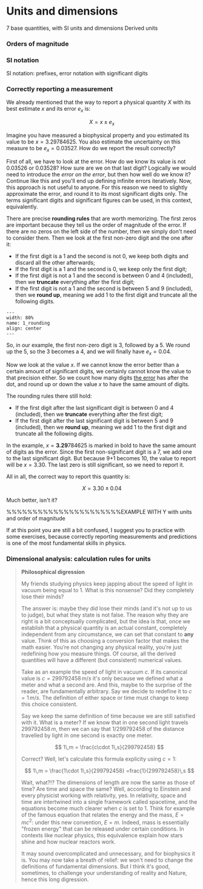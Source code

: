 # Units and dimensions

7 base quantities, with SI units and dimensions
Derived units

### Orders of magnitude

### SI notation
SI notation: prefixes, error notation with significant digits

### Correctly reporting a measurement
We already mentioned that the way to report a physical quantity $X$ with its best estimate $x$ and its error $e_x$ is:

$$
X = x \pm e_x
$$

Imagine you have measured a biophysical property and you estimated its value to be $x=3.29784625$. You also estimate the uncertainty on this measure to be $e_x=0.03527$. How do we report the result correctly?

First of all, we have to look at the error. How do we know its value is not $0.03526$ or $0.03528$? How sure are we on that last digit? Logically we would need to introduce the *error on the error*, but then how well do we know it? Continue like this and you'll end up defining infinite errors iteratively. Now, this approach is not useful to anyone. For this reason we need to slightly approximate the error, and round it to its most significant digits only. The terms significant digits and significant figures can be used, in this context, equivalently.

There are precise **rounding rules** that are worth memorizing. The first zeros are important because they tell us the order of magnitude of the error. If there are no zeros on the left side of the number, then we simply don't need to consider them. Then we look at the first non-zero digit and the one after it:
- If the first digit is a 1 and the second is not 0, we keep both digits and discard all the other afterwards;
- If the first digit is a 1 and the second is 0, we keep only the first digit;
- If the first digit is not a 1 and the second is between 0 and 4 (included), then we **truncate** everything after the first digit;
- If the first digit is not a 1 and the second is between 5 and 9 (included), then we **round up**, meaning we add 1 to the first digit and truncate all the following digits.

```{figure} ../figures/chap1_rounding.png
---
width: 80%
name: 1_rounding
align: center
---
```

So, in our example, the first non-zero digit is 3, followed by a 5. We round up the 5, so the 3 becomes a 4, and we will finally have $e_x=0.04$.

Now we look at the value $x$. If we cannot know the error better than a certain amount of significant digits, we certainly cannot know the value to that precision either. So we count how many digits <ins>the error</ins> has after the dot, and round up or down the value $x$ to have the same amount of digits.

The rounding rules there still hold:
- If the first digit after the last significant digit is between 0 and 4 (included), then we **truncate** everything after the first digit;
- If the first digit after the last significant digit is between 5 and 9 (included), then we **round up**, meaning we add 1 to the first digit and truncate all the following digits.

In the example, $x=\mathbf{3.29}784625$ is marked in bold to have the same amount of digits as the error. Since the first non-significant digit is a 7, we add one to the last significant digit. But because 9+1 becomes 10, the value to report will be $x=3.30$. The last zero is still significant, so we need to report it.

All in all, the correct way to report this quantity is:

$$
 X = 3.30\pm 0.04
$$

Much better, isn't it?

%%%%%%%%%%%%%%%%%%%%%%EXAMPLE WITH Y with units and order of magnitude

If at this point you are still a bit confused, I suggest you to practice with some exercises, because correctly reporting measurements and predictions is one of the most fundamental skills in physics.


### Dimensional analysis: calculation rules for units

> **Philosophical digression**
>
>My friends studying physics keep japping about the speed of light in vacuum being equal to 1. What is this nonsense? Did they completely lose their minds?
>
>The answer is: maybe they did lose their minds (and it's not up to us to judge), but what they state is not false. The reason why they are right is a bit conceptually complicated, but the idea is that, once we establish that a physical quantity is an actual constant, completely independent from any circumstance, we can set that constant to **any** value. Think of this as choosing a conversion factor that makes the math easier. You’re not changing any physical reality, you’re just redefining how you measure things. Of course, all the derived quantities will have a different (but consistent) numerical values. 
>
>Take as an example the speed of light in vacuum $c$. If its canonical value is $c=299792458\,m/s$ it's only because we defined what a meter and what a second are. And this, maybe to the surprise of the reader, are fundamentally arbitrary.
> Say we decide to redefine it to $c=1\,m/s$. The definition of either space or time must change to keep this choice consistent. 
>
> Say we keep the same definition of time because we are still satisfied with it. What is a meter? If we know that in one second light travels $299792458\,m$, then we can say that $1/299792458$ of the distance travelled by light in one second is exactly one meter.
>
>$$
> 1\,m = \frac{c\cdot 1\,s}{299792458} 
>$$
>
>Correct? Well, let's calculate this formula explicity using $c=1$:
>
>$$
> 1\,m = \frac{1\cdot 1\,s}{299792458} =frac{1}{299792458}\,s
>$$
>
>Wait, what?!? The dimensions of length are now the same as those of time? Are time and space the same? Well, according to Einstein and every physicist working with relativity, yes. In relativity, space and time are intertwined into a single framework called spacetime, and the equations become much clearer when $c$ is set to 1. Think for example of the famous equation that relates the energy and the mass, $E=mc^2$: under this new convention, $E=m$. Indeed, mass is essentially "frozen energy" that can be released under certain conditions. In contexts like nuclear physics, this equivalence explain how stars shine and how nuclear reactors work.
>
>It may sound overcomplicated and unnecessary, and for biophysics it is. You may now take a breath of relief: we won't need to change the definitions of fundamental dimensions. But I think it's good, sometimes, to challenge your understanding of reality and Nature, hence this long digression.
>